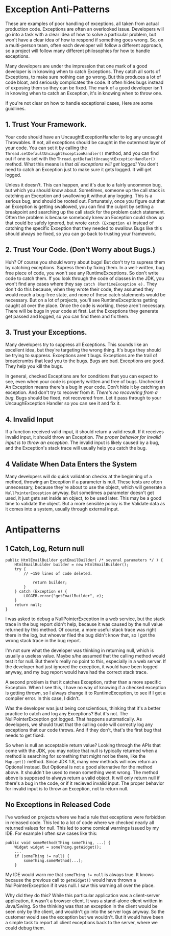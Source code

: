 # Exception Anti-Patterns #

These are examples of poor handling of exceptions, all taken from actual production code. Exceptions are often an overlooked issue. Developers will go into a task with a clear idea of how to solve a particular problem, but won't have a clear idea of how to respond if something goes wrong. So, on a multi-person team, often each developer will follow a different approach, so a project will follow many different philosophies for how to handle exceptions.

Many developers are under the impression that one mark of a good developer is in knowing when to catch Exceptions. They catch all sorts of Exceptions, to make sure nothing can go wrong. But this produces a lot of code bloat, and seriously complicates the code. It often hides bugs instead of exposing them so they can be fixed. The mark of a good developer isn't in knowing when to catch an Exception, it's in knowing when to throw one.

If you're not clear on how to handle exceptional cases, Here are some guidlines.

## 1. Trust Your Framework.
Your code should have an UncaughtExceptionHandler to log any uncaught Throwables. If not, all exceptions should be caught  in the outermost layer of your code. You can set it by calling the `Thread.setDefaultUncaughtExceptionHandler()` method, and you can find out if one is set with the `Thread.getDefaultUncaughtExceptionHandler()` method. What this means is that *all exceptions will get logged!* You don't need to catch an Exception just to make sure it gets logged. It will get logged.

Unless it doesn't. This can happen, and it's due to a fairly uncommon bug, but which you should know about. Sometimes, someone up the call stack is catching an Exception and swallowing it without any logging. This is a serious bug, and should be rooted out. Fortunately, once you figure out that an Exception is getting swallowed, you can find the culprit by setting a breakpoint and searching up the call stack for the problem catch statement. Often the problem is because somebody knew an Exception could show up that could be safely ignored, but wrote `catch (Exception e)` instead of catching the specific Exception that they needed to swallow. Bugs like this should always be fixed, so you can go back to trusting your framework.

## 2. Trust Your Code. (Don't Worry about Bugs.)
Huh? Of course you should worry about bugs! But don't try to supress them by catching exceptions. Supress them by fixing them. In a well-written, bug free piece of code, you won't see any RuntimeExceptions. So don't write code to catch them. If you look through the code of classes in the JDK, you won't find any cases where they say `catch (RuntimeException e).` They don't do this because, when they wrote their code, they assumed they would reach a bug-free state, and none of these catch statements would be necessary. But on a lot of projects, you'll see RuntimeExceptions getting caught all over the place. Once the code is working, these aren't necessary. There will be bugs in your code at first. Let the Exceptions they generate get passed and logged, so you can find them and fix them. 

## 3. Trust your Exceptions.
Many developers try to suppress all Exceptions. This sounds like an excellent idea, but they're targeting the wrong thing. It's bugs they should be trying to suppress. Exceptions aren't bugs. Exceptions are the trail of breadcrumbs that lead you to the bugs. Bugs are bad. Exceptions are good. They help you kill the bugs.

In general, checked Exceptions are for conditions that you can expect to see, even when your code is properly written and free of bugs. Unchecked An Exception means there's a bug in your code. Don't hide it by catching an exception. And don't try to recover from it. *There's no recovering from a bug.* Bugs should be fixed, not recovered from. Let it pass through to your UncaughException Handler so you can see it and fix it. 

## 4. Invalid Input
If a function received valid input, it should return a valid result. If it receives invalid input, it should throw an Exception. *The proper behavior for invalid input is to throw an exception.* The invalid input is likely caused by a bug, and the Exception's stack trace will usually help you catch the bug. 

## 4 Validate When Data Enters the System
Many developers will do quick validation checks at the beginning of a method, throwing an Exception if a parameter is null. These tests are often unnecessary, because they're about to use the object, which will generate a `NullPointerException` anyway. But sometimes a parameter doesn't get used, it just gets set inside an object, to be used later. This may be a good time to validate the object. But a more sensible policy is the Validate data as it comes into a system, usually through external input. 

# Antipatterns

## 1 Catch, Log, Return null ##

    public HtmlEmailBuilder getEmailBuilder( /* several parameters */ ) {
        HtmlEmailBuilder builder = new HtmlEmailBuilder();
        try {
            // ~150 lines of code deleted.

                return builder;
            }
        } catch (Exception e) {
            LOGGER.error("getEmailBuilder", e);
        }
        return null;
    }

I was asked to debug a NullPointerException in a web service, but the stack trace in the bug report didn't help, because it was caused by the null value returned by this method. Of course, a more useful stack trace was right there in the log, but whoever filed the bug didn't know that, so I got the wrong stack trace in the bug report.

I'm not sure what the developer was thinking in returning null, which is usually a useless value. Maybe s/he assumed that the calling method would test it for null. But there's really no point to this, especially in a web server. If the developer had just ignored the exception, it would have been logged anyway, and my bug report would have had the correct stack trace.

A second problem is that it catches Exception, rather than a more specific Exceptoin. When I see this, I have no way of knowing if a checked exception is getting thrown, so I always change it to RuntimeException, to see if I get a compiler error. In this case, I didn't.

Was the developer was just being conscientious, thinking that it's a better practice to catch and log any Exceptions? But it's not. The NullPointerException got logged. That happens automatically. As developers, we should trust that the calling code will correctly log any exceptions that our code throws. And if they don't, that's the first bug that needs to get fixed.

So when is null an acceptable return value? Looking through the APIs that come with the JDK, you may notice that null is typically returned when a method is searching for something that might not be there, like the `Map.get()` method. Since JDK 1.8, many new methods will now return an Optional instead. But Optional is not a good alternative for the method above. It shouldn't be used to mean something went wrong. The method above is supposed to always return a valid object. It will only return null if there's a bug in the code, or if it recieved invalid input. The proper behavior for invalid input is to throw an Exception, not to return null.

## No Exceptions in Released Code ##

I've worked on projects where we had a rule that exceptions were forbidden in released code. This led to a lot of code where we checked nearly all returned values for null. This led to some comical warnings issued by my IDE. For example I often saw cases like this:

    public void someMethod(Thing someThing, ...) {
        Widget widget = someThing.getWidget();
        ...
        if (someThing != null) {
            someThing.someMethod(...);
        }

My IDE would warn me that `someThing != null` is always true. It knows because the previous call to `getWidget()` would have thrown a NullPointerException if it was null. I saw this warning all over the place.

Why did they do this? While this particular application was a client-server application, it wasn't a browser client. It was a stand-alone client written in Java/Swing. So the thinking was that an exception in the client would be seen only by the client, and wouldn't go into the server logs anyway. So the customer would see the exception but we wouldn't. But it would have been a simple task to report all client exceptions back to the server, where we could debug them.
